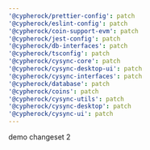 ```yaml
---
'@cypherock/prettier-config': patch
'@cypherock/eslint-config': patch
'@cypherock/coin-support-evm': patch
'@cypherock/jest-config': patch
'@cypherock/db-interfaces': patch
'@cypherock/tsconfig': patch
'@cypherock/cysync-core': patch
'@cypherock/cysync-desktop-ui': patch
'@cypherock/cysync-interfaces': patch
'@cypherock/database': patch
'@cypherock/coins': patch
'@cypherock/cysync-utils': patch
'@cypherock/cysync-desktop': patch
'@cypherock/cysync-ui': patch
---
```


demo changeset 2
